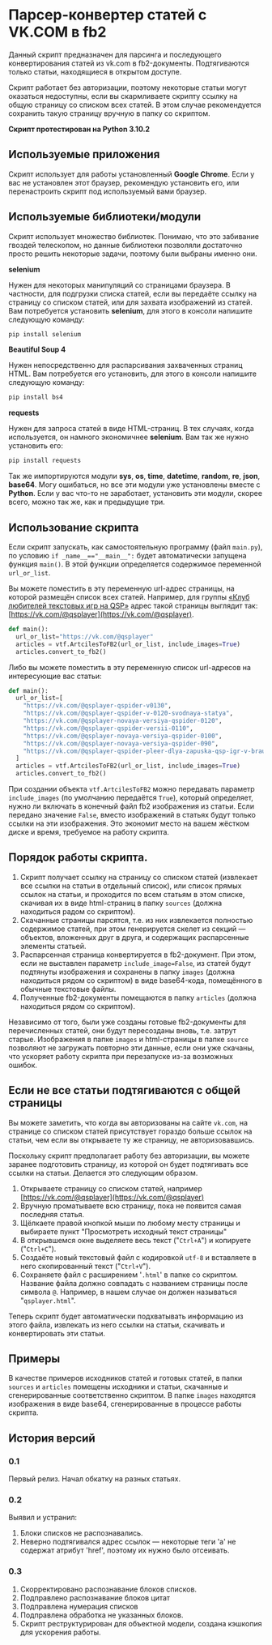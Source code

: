 # Парсер-конвертер статей с VK.COM в fb2

Данный скрипт предназначен для парсинга и последующего конвертирования статей из vk.com в fb2-документы. Подтягиваются только статьи, находящиеся в открытом доступе.

Скрипт работает без авторизации, поэтому некоторые статьи могут оказаться недоступны, если вы скармливаете скрипту ссылку на общую страницу со списком всех статей. В этом случае рекомендуется сохранить такую страницу вручную в папку со скриптом.

**Скрипт протестирован на Python 3.10.2**

## Используемые приложения

Скрипт использует для работы установленный **Google Chrome**. Если у вас не установлен этот браузер, рекомендую установить его, или перенастроить скрипт под используемый вами браузер.

## Используемые библиотеки/модули

Скрипт использует множество библиотек. Понимаю, что это забивание гвоздей телескопом, но данные библиотеки позволяли достаточно просто решить некоторые задачи, поэтому были выбраны именно они.

**selenium**

Нужен для некоторых манипуляций со страницами браузера. В частности, для подгрузки списка статей, если вы передаёте ссылку на страницу со списком статей, или для захвата изображений из статей. Вам потребуется установить **selenium**, для этого в консоли напишите следующую команду:

```cmd
pip install selenium
```

**Beautiful Soup 4**

Нужен непосредственно для распарсивания захваченных страниц HTML. Вам потребуется его установить, для этого в консоли напишите следующую команду:

```cmd
pip install bs4
```

**requests**

Нужен для запроса статей в виде HTML-страниц. В тех случаях, когда используется, он намного экономичнее **selenium**. Вам так же нужно установить его:

```cmd
pip install requests
```

Так же импортируются модули **sys**, **os**, **time**, **datetime**, **random**, **re**, **json**, **base64**. Могу ошибаться, но все эти модули уже установлены вместе с **Python**. Если у вас что-то не заработает, установить эти модули, скорее всего, можно так же, как и предыдущие три.

## Использование скрипта

Если скрипт запускать, как самостоятельную программу (файл `main.py`), по условию `if _name__=="__main__":` будет автоматически запущена функция `main()`. В этой функции определяется содержимое переменной `url_or_list`.

Вы можете поместить в эту переменную url-адрес страницы, на которой размещён список всех статей. Например, для группы [«Клуб любителей текстовых игр на QSP»](https://vk.com/qsplayer) адрес такой страницы выглядит так: [https://vk.com/@qsplayer](https://vk.com/@qsplayer).

```python
def main():
  url_or_list="https://vk.com/@qsplayer"
  articles = vtf.ArtcilesToFB2(url_or_list, include_images=True)
  articles.convert_to_fb2()
```

Либо вы можете поместить в эту переменную список url-адресов на интересующие вас статьи:

```python
def main():
  url_or_list=[
    "https://vk.com/@qsplayer-qspider-v0130",
    "https://vk.com/@qsplayer-qspider-v-0120-svodnaya-statya",
    "https://vk.com/@qsplayer-novaya-versiya-qspider-0120",
    "https://vk.com/@qsplayer-qspider-versii-0110",
    "https://vk.com/@qsplayer-novaya-versiya-qspider-0100",
    "https://vk.com/@qsplayer-novaya-versiya-qspider-090",
    "https://vk.com/@qsplayer-qspider-pleer-dlya-zapuska-qsp-igr-v-brauzere"
  ]
  articles = vtf.ArtcilesToFB2(url_or_list, include_images=True)
  articles.convert_to_fb2()
```

При создании объекта `vtf.ArtcilesToFB2` можно передавать параметр `include_images` (по умолчанию передаётся `True`), который определяет, нужно ли включать в конечный файл fb2 изображения из статьи. Если передано значение `False`, вместо изображений в статьях будут только ссылки на эти изображения. Это экономит место на вашем жёстком диске и время, требуемое на работу скрипта.

## Порядок работы скрипта.

1. Скрипт получает ссылку на страницу со списком статей (извлекает все ссылки на статьи в отдельный список), или список прямых ссылок на статьи, и проходится по всем статьям в этом списке, скачивая их в виде html-страниц в папку `sources` (должна находиться радом со скриптом).
2. Скачанные страницы парсятся, т.е. из них извлекается полностью содержимое статей, при этом генерируется скелет из секций — объектов, вложенных друг в друга, и содержащих распарсенные элементы статьей.
3. Распарсенная страница конвертируется в fb2-документ. При этом, если не выставлен параметр `include_image=False`, из статей будут подтянуты изображения и сохранены в папку `images` (должна находиться рядом со скриптом) в виде base64-кода, помещённого в обычные текстовые файлы.
4. Полученные fb2-документы помещаются в папку `articles` (должна находиться рядом со скриптом).

Независимо от того, были уже созданы готовые fb2-документы для перечисленных статей, они будут пересозданы вновь, т.е. затрут старые. Изображения в папке `images` и html-страницы в папке `source` позволяют не загружать повторно эти данные, если они уже скачаны, что ускоряет работу скрипта при перезапуске из-за возможных ошибок.

## Если не все статьи подтягиваются с общей страницы

Вы можете заметить, что когда вы авторизованы на сайте `vk.com`, на странице со списком статей присутствует гораздо больше ссылок на статьи, чем если вы открываете ту же страницу, не авторизовавшись.

Поскольку скрипт предполагает работу без авторизации, вы можете заранее подготовить страницу, из которой он будет подтягивать все ссылки на статьи. Делается это следующим образом.

1. Открываете страницу со списком статей, например [https://vk.com/@qsplayer](https://vk.com/@qsplayer)
2. Вручную проматываете всю страницу, пока не появится самая последняя статья.
3. Щёлкаете правой кнопкой мыши по любому месту страницы и выбираете пункт "Просмотреть исходный текст страницы"
4. В открывшемся окне выделяете весь текст ("`Ctrl+A`") и копируете ("`Ctrl+C`").
5. Создаёте новый текстовый файл с кодировкой `utf-8` и вставляете в него скопированный текст ("`Ctrl+V`").
6. Сохраняете файл с расширением '`.html`' в папке со скриптом. Название файла должно совпадать с названием страницы после символа `@`. Например, в нашем случае он должен называться "`qsplayer.html`".

Теперь скрипт будет автоматически подхватывать информацию из этого файла, извлекать из него ссылки на статьи, скачивать и конвертировать эти статьи.

## Примеры

В качестве примеров исходников статей и готовых статей, в папки `sources` и `articles` помещены исходники и статьи, скачанные и сгенерированные соответственно скриптом. В папке `images` находятся изображения в виде base64, сгенерированные в процессе работы скрипта.

## История версий

### 0.1

Первый релиз. Начал обкатку на разных статьях.

### 0.2

Выявил и устранил:

1. Блоки списков не распознавались.
2. Неверно подтягивался адрес ссылок — некоторые теги 'a' не содержат атрибут 'href', поэтому их нужно было отсеивать.

### 0.3

1. Скорректировано распознавание блоков списков.
2. Подправлено распознавание блоков цитат
3. Подправлена нумерация списков
4. Подправлена обработка не указанных блоков.
5. Скрипт реструктурирован для объектной модели, создана кэшкопия для ускорения работы.
